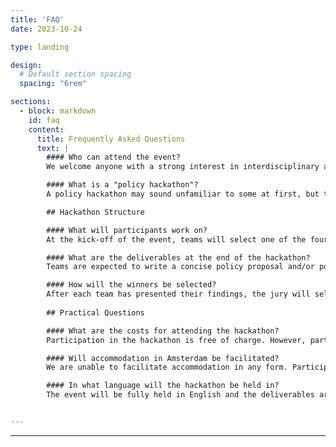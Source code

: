 ```yaml
---
title: 'FAQ'
date: 2023-10-24

type: landing

design:
  # Default section spacing
  spacing: "6rem"

sections:
  - block: markdown
    id: faq
    content:
      title: Frequently Asked Questions
      text: |
        #### Who can attend the event?
        We welcome anyone with a strong interest in interdisciplinary and data-driven policymaking. However, technical skills (e.g., programming) are not strictly required. While we generally target university students and young professionals, anyone can register as participant. Students from various study backgrounds are welcome to participate.  

        #### What is a "policy hackathon"?
        A policy hackathon may sound unfamiliar to some at first, but the event essentially takes on the format of a traditional hackathon, but with a broader and socially-oriented focus on creating policy rather than only technical applications or code solutions. Therefore, while we welcome designs or demos of technical solutions that could enhance policymaking, they are not mandatory. The emphasis of the event is on crafting innovative, data-informed, and impactful policy proposals, in many cases also enhanced by rigorous data analysis.  

        ## Hackathon Structure

        #### What will participants work on?
        At the kick-off of the event, teams will select one of the four policy themes they would want work on. These "policy themes" could, for instance, be: Healthcare, Sustainability, Responsible AI, Watermanagement, Transparent Governance, Urban Planning & Environment, etc. Each policy theme has a specific challenge case provided by one of our esteemed Challenge Partners, which are organizations that work on pressing societal issues. Throughout the weekend, teams will develop data-driven policy proposals to solve the case within their policy theme. Each theme will be coordinated and guided by a Challenge Director during the event.  

        #### What are the deliverables at the end of the hackathon? 
        Teams are expected to write a concise policy proposal and/or policy action plan, while also presenting their work to the audience and jury in a short, 3-minute pitch at the end of the hackathon.

        #### How will the winners be selected?
        After each team has presented their findings, the jury will select finalists in each policy challenge theme. These finalists then receive the opportunity to answer questions by the jury and audience. Ultimately, the jury will deliberate once again before selecting a winner in each policy theme.
        
        ## Practical Questions

        #### What are the costs for attending the hackathon?
        Participation in the hackathon is free of charge. However, participants are responsible for covering their own travel and accommodation expenses.  

        #### Will accommodation in Amsterdam be facilitated?
        We are unable to facilitate accommodation in any form. Participants are expected to plan their own stay.

        #### In what language will the hackathon be held in?
        The event will be fully held in English and the deliverables are expected to be presented in English. 


---
```

---
<!-- #### Where can my team and I work during the weekends?
        We are currently reaching out to locations of the University of Amsterdam and the Vrije Universiteit Amsterdam to reserve collaboration spaces and desks. However, you are free to hack anywhere you want, like at a cozy cafe or a park. Live attendance is mandatory for the plenary sessions, like during the kick-off and final pitches. Attendance to workshops or guidance sessions for questions is optional.  -->